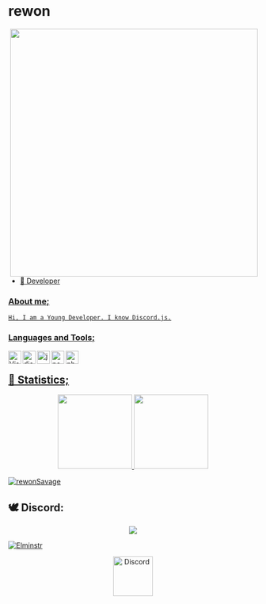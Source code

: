 
<br>
<h1>rewon</h1>
<a href=" https://discord.gg/B9uBrGT4Q6"> <img width="500" src="https://cdn.discordapp.com/attachments/806447857686020096/808672589328285706/standard_1.gif" align="right"/>


<br> 

- 🌱 Developer  <br/>

### About me;
	
	Hi, I am a Young Developer. I know Discord.js.

### Languages and Tools;

<img align="left" alt="Visual Studio Code" width="26px" src="https://i.imgur.com/LwSdAlE.png" />
<img align="left" alt="discord.js" width="26px" src="https://i.imgur.com/SI1DZf3.png" />
<img align="left" alt="js" width="26px" src="https://i.imgur.com/3u1wzwE.png" />
<img align="left" alt="node.js" width="26px" src="https://i.imgur.com/tYLFZBh.png" /> 
<img align="left" alt="photoshop" width="26px" src="https://i.imgur.com/OC1RcS5.jpg" /> <br />

## 🍁 Statistics;
<p align="center">
  <a href="https://github.com/rewonSavage">
<img height="150em" src="https://github-readme-stats.vercel.app/api/top-langs/?username=rewonSavage&layout=compact&theme=material-palenight&langs_count=12" />
<img height="150em" src="https://github-readme-stats.vercel.app/api?username=rewonSavage&show_icons=true&include_all_commits=true&theme=material-palenight" /> <br>
	<center> 
 <p align="left"> <img src="https://komarev.com/ghpvc/?username=rewonSavage" alt="rewonSavage" /> </p>
	  </center>
  </a>
</p>

## 🕊 Discord:
  <p align="center">
  <div align="center"><img src="https://discord.c99.nl/widget/theme-2/764899410144264244.png"></div>
  
<p align="left"> <a href="https://github.com/ryo-ma/github-profile-trophy"><img src="https://github-profile-trophy.vercel.app/?username=Elminstr" alt="Elminstr" /></a> </p>

<p align="center">
<a href=" https://discord.gg/B9uBrGT4Q6">
    <img src="https://cdn.discordapp.com/emojis/818107220566343682.png?v=1%22%3E" alt="Discord" width="80"/>
  </a>
